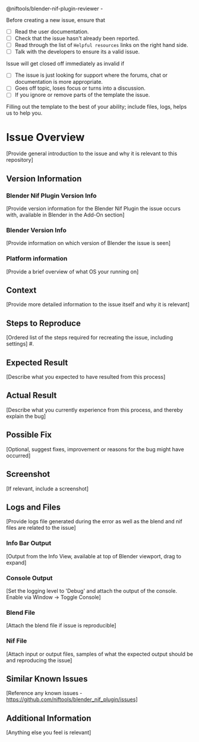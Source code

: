 @niftools/blender-nif-plugin-reviewer -

Before creating a new issue, ensure that
 - [ ] Read the user documentation.
 - [ ] Check that the issue hasn't already been reported.
 - [ ] Read through the list of `Helpful resources` links on the right hand side.
 - [ ] Talk with the developers to ensure its a valid issue.

Issue will get closed off immediately as invalid if
 - [ ] The issue is just looking for support where the forums, chat or documentation is more appropriate.
 - [ ] Goes off topic, loses focus or turns into a discussion.
 - [ ] If you ignore or remove parts of the template the issue.

Filling out the template to the best of your ability; include files, logs, helps us to help you.

# Issue Overview
[Provide general introduction to the issue and why it is relevant to this repository]

## Version Information
### Blender Nif Plugin Version Info
[Provide version information for the Blender Nif Plugin the issue occurs with, available in Blender in the Add-On section]

### Blender Version Info
[Provide information on which version of Blender the issue is seen]

### Platform information
[Provide a brief overview of what OS your running on]

## Context
[Provide more detailed information to the issue itself and why it is relevant]

## Steps to Reproduce
[Ordered list of the steps required for recreating the issue, including settings]
 #. 

## Expected Result
[Describe what you expected to have resulted from this process]

## Actual Result
[Describe what you currently experience from this process, and thereby explain the bug]

## Possible Fix
[Optional, suggest fixes, improvement or reasons for the bug might have occurred]

## Screenshot
[If relevant, include a screenshot]

## Logs and Files
[Provide logs file generated during the error as well as the blend and nif files are related to the issue]

### Info Bar Output
[Output from the Info View, available at top of Blender viewport, drag to expand]

### Console Output
[Set the logging level to 'Debug' and attach the output of the console. Enable via Window -> Toggle Console]

### Blend File
[Attach the blend file if issue is reproducible]

### Nif File
[Attach input or output files, samples of what the expected output should be and reproducing the issue]

## Similar Known Issues
[Reference any known issues - https://github.com/niftools/blender_nif_plugin/issues]

## Additional Information
[Anything else you feel is relevant]

